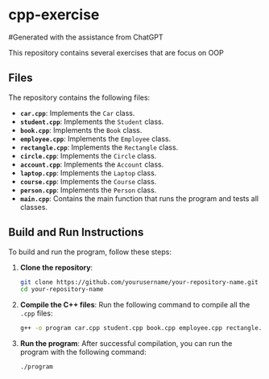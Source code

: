 # cpp-exercise
#Generated with the assistance from ChatGPT

This repository contains several exercises that are focus on OOP

## Files

The repository contains the following files:

- **`car.cpp`**: Implements the `Car` class.
- **`student.cpp`**: Implements the `Student` class.
- **`book.cpp`**: Implements the `Book` class.
- **`employee.cpp`**: Implements the `Employee` class.
- **`rectangle.cpp`**: Implements the `Rectangle` class.
- **`circle.cpp`**: Implements the `Circle` class.
- **`account.cpp`**: Implements the `Account` class.
- **`laptop.cpp`**: Implements the `Laptop` class.
- **`course.cpp`**: Implements the `Course` class.
- **`person.cpp`**: Implements the `Person` class.
- **`main.cpp`**: Contains the main function that runs the program and tests all classes.

## Build and Run Instructions

To build and run the program, follow these steps:

1. **Clone the repository**:
    ```bash
    git clone https://github.com/yourusername/your-repository-name.git
    cd your-repository-name
    ```

2. **Compile the C++ files**:
    Run the following command to compile all the `.cpp` files:
    ```bash
    g++ -o program car.cpp student.cpp book.cpp employee.cpp rectangle.cpp circle.cpp account.cpp laptop.cpp course.cpp person.cpp main.cpp
    ```

3. **Run the program**:
    After successful compilation, you can run the program with the following command:
    ```bash
    ./program
    ```

